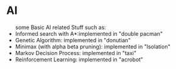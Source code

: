 <h1>AI</h1>
<p>
  <ul>some Basic AI related Stuff such as:
    <li>Informed search with A*:implemented in "double pacman"</li> 
    <li>Genetic Algorithm: implemented in "donutian"</li>
    <li>Minimax (with alpha beta pruning): implemented in "Isolation"</li>
    <li>Markov Decision Process: implemented in "taxi"</li>
    <li>Reinforcement Learning: implemented in "acrobot"</li>
 </ul>
</p>
